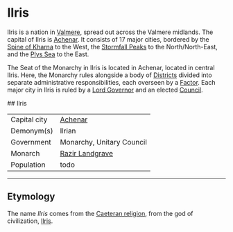 # Ilris

Ilris is a nation in [Valmere](valmere.md), spread out across the Valmere midlands. The capital of Ilris is [Achenar](achenar.md). It consists of 17 major cities, bordered by the [Spine of Kharna](kharna_wastes.md) to the West, the [Stormfall Peaks](stormfall.md) to the North/North-East, and the [Plys Sea](plys_sea.md) to the East.

The Seat of the Monarchy in Ilris is located in Achenar, located in central Ilris. Here, the Monarchy rules alongside a body of [Districts](district.md) divided into separate administrative responsibilities, each overseen by a [Factor](factor.md). Each major city in Ilris is ruled by a [Lord Governor](lord_governor.md) and an elected [Council](ilrian_city_council.md).

<div markdown="1" class="sidebar">
## Ilris

|||
|-|-|
| Capital city | [Achenar](achenar.md) |
| Demonym(s)  | Ilrian  |
| Government | Monarchy, Unitary Council |
| Monarch | [Razir Landgrave](razir_landgrave.md) |
| Population | todo |
 
</div>

---

## Etymology

The name *Ilris* comes from the [Caeteran religion](caeteran.md), from the god of civilization, [Ilris](ilris_god.md).
